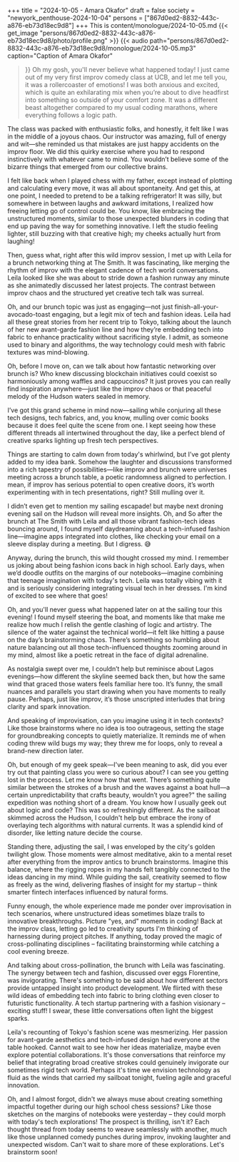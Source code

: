 +++
title = "2024-10-05 - Amara Okafor"
draft = false
society = "newyork_penthouse-2024-10-04"
persons = ["867d0ed2-8832-443c-a876-eb73d18ec9d8"]
+++
This is content/monologue/2024-10-05.md
{{< get_image "persons/867d0ed2-8832-443c-a876-eb73d18ec9d8/photo/profile.png" >}}
{{< audio
    path="persons/867d0ed2-8832-443c-a876-eb73d18ec9d8/monologue/2024-10-05.mp3" 
    caption="Caption of Amara Okafor"
>}}
Oh my gosh, you'll never believe what happened today!
I just came out of my very first improv comedy class at UCB, and let me tell you, it was a rollercoaster of emotions! I was both anxious and excited, which is quite an exhilarating mix when you’re about to dive headfirst into something so outside of your comfort zone. It was a different beast altogether compared to my usual coding marathons, where everything follows a logic path.

The class was packed with enthusiastic folks, and honestly, it felt like I was in the middle of a joyous chaos. Our instructor was amazing, full of energy and wit—she reminded us that mistakes are just happy accidents on the improv floor. We did this quirky exercise where you had to respond instinctively with whatever came to mind. You wouldn’t believe some of the bizarre things that emerged from our collective brains. 

I felt like back when I played chess with my father, except instead of plotting and calculating every move, it was all about spontaneity. And get this, at one point, I needed to pretend to be a talking refrigerator! It was silly, but somewhere in between laughs and awkward imitations, I realized how freeing letting go of control could be. You know, like embracing the unstructured moments, similar to those unexpected blunders in coding that end up paving the way for something innovative. I left the studio feeling lighter, still buzzing with that creative high; my cheeks actually hurt from laughing!

Then, guess what, right after this wild improv session, I met up with Leila for a brunch networking thing at The Smith. It was fascinating, like merging the rhythm of improv with the elegant cadence of tech world conversations. Leila looked like she was about to stride down a fashion runway any minute as she animatedly discussed her latest projects. The contrast between improv chaos and the structured yet creative tech talk was surreal.

Oh, and our brunch topic was just as engaging—not just finish-all-your-avocado-toast engaging, but a legit mix of tech and fashion ideas. Leila had all these great stories from her recent trip to Tokyo, talking about the launch of her new avant-garde fashion line and how they’re embedding tech into fabric to enhance practicality without sacrificing style. I admit, as someone used to binary and algorithms, the way technology could mesh with fabric textures was mind-blowing.

Oh, before I move on, can we talk about how fantastic networking over brunch is? Who knew discussing blockchain initiatives could coexist so harmoniously among waffles and cappuccinos? It just proves you can really find inspiration anywhere—just like the improv chaos or that peaceful melody of the Hudson waters sealed in memory. 

I’ve got this grand scheme in mind now—sailing while conjuring all these tech designs, tech fabrics, and, you know, mulling over comic books because it does feel quite the scene from one. I kept seeing how these different threads all intertwined throughout the day, like a perfect blend of creative sparks lighting up fresh tech perspectives. 

Things are starting to calm down from today's whirlwind, but I’ve got plenty added to my idea bank. Somehow the laughter and discussions transformed into a rich tapestry of possibilities—like improv and brunch were universes meeting across a brunch table, a poetic randomness aligned to perfection. I mean, if improv has serious potential to open creative doors, it’s worth experimenting with in tech presentations, right? Still mulling over it.

I didn’t even get to mention my sailing escapade! but maybe next droning evening sail on the Hudson will reveal more insights. Oh, and
So after the brunch at The Smith with Leila and all those vibrant fashion-tech ideas bouncing around, I found myself daydreaming about a tech-infused fashion line—imagine apps integrated into clothes, like checking your email on a sleeve display during a meeting. But I digress. 😅

Anyway, during the brunch, this wild thought crossed my mind. I remember us joking about being fashion icons back in high school. Early days, when we’d doodle outfits on the margins of our notebooks—imagine combining that teenage imagination with today's tech. Leila was totally vibing with it and is seriously considering integrating visual tech in her dresses. I'm kind of excited to see where that goes!

Oh, and you'll never guess what happened later on at the sailing tour this evening! I found myself steering the boat, and moments like that make me realize how much I relish the gentle clashing of logic and artistry. The silence of the water against the technical world—it felt like hitting a pause on the day’s brainstorming chaos. There’s something so humbling about nature balancing out all those tech-influenced thoughts zooming around in my mind, almost like a poetic retreat in the face of digital adrenaline.

As nostalgia swept over me, I couldn’t help but reminisce about Lagos evenings—how different the skyline seemed back then, but how the same wind that graced those waters feels familiar here too. It’s funny, the small nuances and parallels you start drawing when you have moments to really pause. Perhaps, just like improv, it’s those unscripted interludes that bring clarity and spark innovation.

And speaking of improvisation, can you imagine using it in tech contexts? Like those brainstorms where no idea is too outrageous, setting the stage for groundbreaking concepts to quietly materialize. It reminds me of when coding threw wild bugs my way; they threw me for loops, only to reveal a brand-new direction later. 

Oh, but enough of my geek speak—I've been meaning to ask, did you ever try out that painting class you were so curious about? I can see you getting lost in the process. Let me know how that went. There’s something quite similar between the strokes of a brush and the waves against a boat hull—a certain unpredictability that crafts beauty, wouldn’t you agree?"
the sailing expedition was nothing short of a dream. You know how I usually geek out about logic and code? This was so refreshingly different. As the sailboat skimmed across the Hudson, I couldn't help but embrace the irony of overlaying tech algorithms with natural currents. It was a splendid kind of disorder, like letting nature decide the course. 

Standing there, adjusting the sail, I was enveloped by the city's golden twilight glow. Those moments were almost meditative, akin to a mental reset after everything from the improv antics to brunch brainstorms. Imagine this balance, where the rigging ropes in my hands felt tangibly connected to the ideas dancing in my mind. While guiding the sail, creativity seemed to flow as freely as the wind, delivering flashes of insight for my startup – think smarter fintech interfaces influenced by natural forms.

Funny enough, the whole experience made me ponder over improvisation in tech scenarios, where unstructured ideas sometimes blaze trails to innovative breakthroughs. Picture "yes, and" moments in coding! Back at the improv class, letting go led to creativity spurts I'm thinking of harnessing during project pitches. If anything, today proved the magic of cross-pollinating disciplines – facilitating brainstorming while catching a cool evening breeze.

And talking about cross-pollination, the brunch with Leila was fascinating. The synergy between tech and fashion, discussed over eggs Florentine, was invigorating. There's something to be said about how different sectors provide untapped insight into product development. We flirted with these wild ideas of embedding tech into fabric to bring clothing even closer to futuristic functionality. A tech startup partnering with a fashion visionary – exciting stuff! I swear, these little conversations often light the biggest sparks.

Leila's recounting of Tokyo's fashion scene was mesmerizing. Her passion for avant-garde aesthetics and tech-infused design had everyone at the table hooked. Cannot wait to see how her ideas materialize, maybe even explore potential collaborations. It's those conversations that reinforce my belief that integrating broad creative strokes could genuinely invigorate our sometimes rigid tech world. Perhaps it's time we envision technology as fluid as the winds that carried my sailboat tonight, fueling agile and graceful innovation.

Oh, and I almost forgot, didn't we always muse about creating something impactful together during our high school chess sessions? Like those sketches on the margins of notebooks were yesterday – they could morph with today's tech explorations! The prospect is thrilling, isn't it? Each thought thread from today seems to weave seamlessly with another, much like those unplanned comedy punches during improv, invoking laughter and unexpected wisdom.
Can't wait to share more of these explorations. Let's brainstorm soon!
